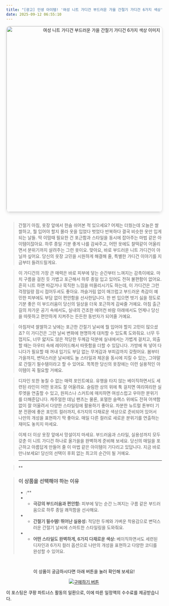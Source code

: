 ```yaml
---
title: "[광고] 인생 아이템! '여성 니트 가디건 부드러운 가을 간절기 가디건 6가지 색상'을(를) 만나보세요."
date: 2025-09-12 06:55:10
---
```


<div align="center">
    <a href="https://link.coupang.com/re/AFFSDP?lptag=AF8916626&pageKey=9016510347&itemId=26434063671&vendorItemId=93409782664&traceid=V0-153-4b842d303740e459&clickBeacon=645df3a0-8fa5-11f0-815a-3c18d11ce445%7E3&requestid=20250912155456455049639898&token=31850C%7CMIXED" target="_blank">
        <img src="https://ads-partners.coupang.com/image1/4dI8Yo93Ly19RQl24ScbzoEkRA0T4aJWYj1nQ7_S6n-kKfe9deJLmBlcc50nSrJaOz9kV9SYGma9udpKB1kzibbFpQfA_zYsNfrv8TRnymnc_Ey06YeuUhHOjP3NeIwpiNlF-IigYpEALsdzRQjX-qUwJWreEar19Tht3-pxo1rwExgOxrd5C2EfBuSKC2BbaUCpFO2Uo3Ef66ACFdR8TDDWyRPndZBcvkRNGTHI0aWoHGlqtWcdEKrAP3zaAhkR6RxXcOdC60KYH8AikCcYIAz66jtOGR1mdYOLWgBRovIIW672titheTE=" alt="여성 니트 가디건 부드러운 가을 간절기 가디건 6가지 색상 이미지" width="600" style="max-width: 100%; height: auto; border-radius: 12px; border: 1px solid #e0e0e0; box-shadow: 0 4px 8px rgba(0,0,0,0.1);">
    </a>
</div>
<br>

> 간절기 아침, 옷장 앞에서 한숨 쉬어본 적 있으세요? 어제는 더웠는데 오늘은 쌀쌀하고, 뭘 입어야 할지 몰라 옷을 입었다 벗었다 반복하다 결국 비슷한 옷만 입게 되는 날들. 딱 이맘때 필요한 건 포근함과 스타일을 동시에 잡아주는 마법 같은 아이템이잖아요. 하루 종일 기분 좋게 나를 감싸주고, 어떤 옷에도 찰떡같이 어울리면서 분위기까지 살려주는 그런 옷이요. 맞아요, 바로 부드러운 니트 가디건이 아닐까 싶어요. 당신의 옷장 고민을 시원하게 해결해 줄, 특별한 가디건 이야기를 지금부터 들려드릴게요.

> 이 가디건의 가장 큰 매력은 바로 피부에 닿는 순간부터 느껴지는 감촉이에요. 마치 구름을 걸친 듯 가볍고 포근해서 하루 종일 입고 있어도 전혀 불편함이 없어요. 흔히 니트 하면 따갑거나 묵직한 느낌을 떠올리시기도 하는데, 이 가디건은 그런 걱정일랑 잠시 접어두셔도 좋아요. 까슬거림 없이 매끄럽고 부드러운 촉감이 예민한 피부에도 부담 없이 편안함을 선사한답니다. 한 번 입으면 벗기 싫을 정도로 기분 좋은 이 부드러움이 당신의 일상을 더욱 포근하게 감싸줄 거예요. 아침 출근길의 차가운 공기 속에서도, 실내의 건조한 에어컨 바람 아래에서도 언제나 당신을 따뜻하고 편안하게 지켜주는 든든한 동반자가 되어줄 거예요.

> 아침저녁 쌀쌀하고 낮에는 포근한 간절기 날씨에 뭘 입어야 할지 고민이 많으셨죠? 이 가디건은 그런 날씨 변화에 현명하게 대처할 수 있도록 도와줘요. 너무 두껍지도, 너무 얇지도 않은 적당한 두께감 덕분에 실내에서는 가볍게 걸치고, 외출할 때는 아우터 속에 레이어드해서 따뜻함을 더할 수 있답니다. 가방에 쏙 넣어 다니다가 필요할 때 꺼내 입기도 부담 없는 무게감과 부피감까지 갖췄어요. 봄부터 가을까지, 변덕스러운 날씨에도 늘 스타일과 체온을 동시에 지킬 수 있는, 그야말로 간절기 필수템이라고 할 수 있어요. 똑똑한 당신의 옷장에는 이런 실용적인 아이템이 꼭 필요할 거예요.

> 디자인 또한 놓칠 수 없는 매력 포인트예요. 유행을 타지 않는 베이직하면서도 세련된 라인이 어떤 옷과도 잘 어울려요. 슬림한 상의 위에 툭 걸치면 여리여리한 실루엣을 연출할 수 있고, 원피스나 스커트에 매치하면 여성스럽고 우아한 분위기를 더해준답니다. 캐주얼한 데님 팬츠는 물론, 포멀한 슬랙스 위에도 전혀 어색함 없이 잘 어울려서 다양한 스타일링에 활용하기 좋아요. 차분한 뉴트럴 톤부터 기분 전환에 좋은 포인트 컬러까지, 6가지의 다채로운 색상으로 준비되어 있어서 나만의 개성을 표현하기 딱 좋아요. 매일 다른 컬러로 새로운 분위기를 연출하는 재미도 놓치지 마세요.

> 이제 더 이상 옷장 앞에서 망설이지 마세요. 부드러움과 스타일, 실용성까지 모두 갖춘 이 니트 가디건 하나로 올가을을 완벽하게 준비해 보세요. 당신의 매일을 포근하고 아름답게 만들어 줄 이 마법 같은 아이템이 기다리고 있답니다. 지금 바로 만나보세요! 당신의 선택이 후회 없는 최고의 순간이 될 거예요.

> ---

> **


> ### 이 상품을 선택해야 하는 이유
> - :**
> - *   **극강의 부드러움과 편안함:** 피부에 닿는 순간 느껴지는 구름 같은 부드러움으로 하루 종일 쾌적함을 선사해요.
> - *   **간절기 필수템! 뛰어난 실용성:** 적당한 두께와 가벼운 착용감으로 변덕스러운 간절기 날씨에 스마트한 스타일링을 도와줘요.
> - *   **어떤 스타일도 완벽하게, 6가지 다채로운 색상:** 베이직하면서도 세련된 디자인과 6가지 컬러 옵션으로 나만의 개성을 표현하고 다양한 코디를 완성할 수 있어요.


<br>

<div align="center">
  <p>이 상품이 궁금하시다면 아래 버튼을 눌러 확인해 보세요!</p>
  <a href="https://link.coupang.com/re/AFFSDP?lptag=AF8916626&pageKey=9016510347&itemId=26434063671&vendorItemId=93409782664&traceid=V0-153-4b842d303740e459&clickBeacon=645df3a0-8fa5-11f0-815a-3c18d11ce445%7E3&requestid=20250912155456455049639898&token=31850C%7CMIXED" target="_blank">
    <img src="https://img.shields.io/badge/지금 바로 구매하기-FF5722?style=for-the-badge&logo=coupa&logoColor=white" alt="구매하기 버튼">
  </a>
</div>

이 포스팅은 쿠팡 파트너스 활동의 일환으로, 이에 따른 일정액의 수수료를 제공받습니다.
